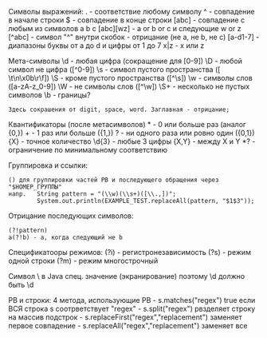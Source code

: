 Символы выражений:
    .   -   соответствие любому символу
    ^   -   совпадение в начале строки
    $   -   совпадение в конце строки
    [abc]   -   совпадение с любым из символов a b c
    [abc][wz]   -   a or b or c и следующие w or z
    [^abc]      -   символ "^" внутри скобок - отрицание (не a, не b, не с)
    [a-d1-7]    -   диапазоны буквы от a до d и цифры от 1 до 7
    x|z         -   x или z

Мета-символы
    \d      -       любая цифра (сокращение для [0-9])
    \D      -       любой символ не цифра ([^0-9])
    \s      -       символ пустого пространства ([ \t\n\x0b\r\f])
    \S      -       кроме пустого пространства ([^\s])
    \w      -       символы слов ([a-zA-z_0-9])
    \W      -       не символы слов ([^\w])
    \S+     -       несколько не пустых символов
    \b      -       границы?

    Здесь сокрашения от digit, space, word. Заглавная - отрицание;

Квантификаторы (после метасимволов)
    *       -       0 или больше раз (аналог {0,})
    +       -       1 раз или больше ({1,})
    ?       -       ни одного раза или ровно один ({0,1})       
    {X}     -       точное количество                       \d{3} - любые 3 цифры
    {X,Y}   -       между X и Y
    *?      -       ограничение по минимальному соответствию

Группировка и ссылки:

    () для группировки частей РВ и последующего обращения через "$НОМЕР_ГРУППЫ"
    напр.   String pattern = "(\\w)(\\s+)([\\.,])";
            System.out.println(EXAMPLE_TEST.replaceAll(pattern, "$1$3")); 

Отрицание последующих символов:

    (?!pattern)
    a(?!b) - а, когда следующий не b

Спецификатооры режимов:
    (?i)    -   регистронезависимость
    (?s)    -   режим одной строки
    (?m)    -   режим многострочный

Символ \ в Java
    спец. значение (экранирование)
    поэтому \d должно быть \\d

РВ и строки:
    4 метода, использующие РВ
    - s.matches("regex")        true если ВСЯ строка s соотрветствует "regex"
    - s.split("regex")          рвзделяет строку на массив подстрок
    - s.replaceFirst("regex","replacement")         заменяет первое совпадение
    - s.replaceAll("regex","replacement")           заменяет все



